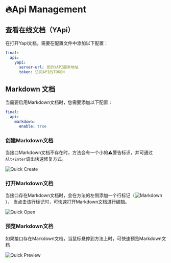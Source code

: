 # 🔥Api Management

## 查看在线文档（YApi）

在打开Yapi文档，需要在配置文件中添加以下配置：

```yaml
final:
  api:
    yapi:
      server-url: 您的YAPI服务地址
      token: 访问API的TOKEN
```

## Markdown 文档

当需要启用Markdown文档时，您需要添加以下配置：

```yaml
final:
  api:
    markdown:
      enable: true
```

### 创建Markdown文档

当接口Markdown文档不存在时，方法会有一个小的⚠️警告标识，并可通过`Alt+Enter`调出快速修复方式。

![Quick Create](https://plugins.jetbrains.com/files/26415/61577-page/86919ed3-bb4e-4b68-8e65-7cb5990396df)

### 打开Markdown文档

当接口存在Markdown文档时，会在方法的左侧添加一个行标记（![Markdown](https://plugins.jetbrains.com/files/26415/61577-page/313a547f-7ee1-42c7-b599-e07c985eebe1)），
当点击该行标记时，可快速打开Markdown文档进行编辑。

![Quick Open](https://plugins.jetbrains.com/files/26415/61577-page/2af1e57a-346d-4080-9598-66bf22212865)

### 预览Markdown文档

如果接口存在Markdown文档，当鼠标悬停到方法上时，可快速预览Markdown文档

![Quick Preview](https://plugins.jetbrains.com/files/26415/61577-page/3d7ca42f-ad20-48da-b564-230decd436e0)